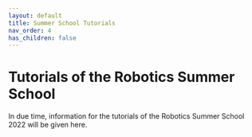 ```yaml
---
layout: default
title: Summer School Tutorials
nav_order: 4
has_children: false
---
```


# Tutorials of the Robotics Summer School

In due time, information for the tutorials of the Robotics Summer School 2022 will be given here.



